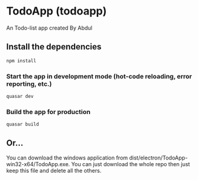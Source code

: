 # TodoApp (todoapp)

An Todo-list app created By Abdul

## Install the dependencies
```bash
npm install
```


### Start the app in development mode (hot-code reloading, error reporting, etc.)
```bash
quasar dev
```


### Build the app for production
```bash
quasar build
```


## Or...
You can download the windows application from dist/electron/TodoApp-win32-x64/TodoApp.exe. You can just download the whole repo then just keep this file and delete all the others.

